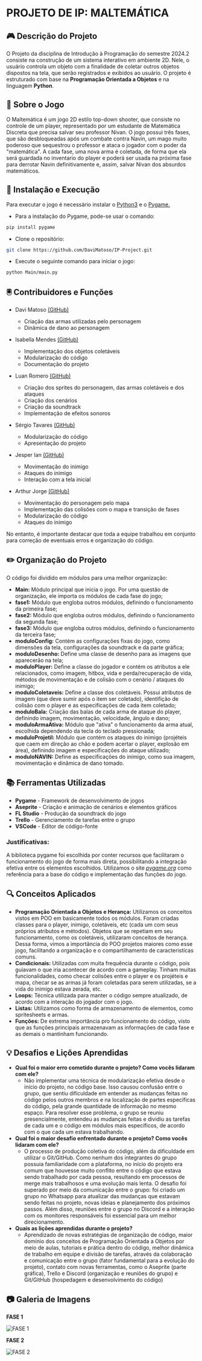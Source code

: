 # PROJETO DE IP: MALTEMÁTICA
## 🎮 Descrição do Projeto
O Projeto da disciplina de Introdução à Programação do semestre 2024.2 consiste na construção de um sistema interativo em ambiente 2D. Nele, o usuário controla um objeto com a finalidade de coletar outros objetos dispostos na tela, que serão registrados e exibidos ao usuário. O projeto é estruturado com base na **Programação Orientada a Objetos** e na linguagem **Python**.
## 👾 Sobre o Jogo

O Maltemática é um jogo 2D estilo top-down shooter, que consiste no controle de um player, representado por um estudante de Matemática Discreta que precisa salvar seu professor Nivan. O jogo possui três fases, que são desbloqueadas após um combate contra Navin, um mago muito poderoso que sequestrou o professor e ataca o jogador com o poder da "matemática". A cada fase, uma nova arma é coletada, de forma que ela será guardada no inventario do player e poderá ser usada na próxima fase para derrotar Navin definitivamente e, assim, salvar Nivan dos absurdos matemáticos.

## 📌 Instalação e Execução
Para executar o jogo é necessário instalar o [Python3](https://www.python.org/downloads/) e o [Pygame.](https://www.pygame.org/)

- Para a instalação do Pygame, pode-se usar o comando:
```sh
pip install pygame
```
- Clone o repositório:
```sh
git clone https://github.com/DaviMatoso/IP-Project.git
```
- Execute o seguinte comando para iniciar o jogo:
```sh
python Main/main.py
```

## 🖲️ Contribuidores e Funções
- Davi Matoso <a href="https://github.com/DaviMatoso">(GitHub)</a>
  - Criação das armas utilizadas pelo personagem
  - Dinâmica de dano ao personagem

- Isabella Mendes <a href="https://github.com/isabellamdsr">(GitHub)</a>
  - Implementação dos objetos coletáveis
  - Modularização do código
  - Documentação do projeto

- Luan Romero <a href="https://github.com/luanromerolcc">(GitHub)</a>
  - Criação dos sprites do personagem, das armas coletáveis e dos ataques
  - Criação dos cenários
  - Criação da soundtrack
  - Implementação de efeitos sonoros

- Sérgio Tavares <a href="https://github.com/teamfortr3ss2">(GitHub)</a>
  - Modularização do código
  - Apresentação do projeto

- Jesper Ian <a href="https://github.com/j-iann">(GitHub)</a>
  - Movimentação do inimigo
  - Ataques do inimigo
  - Interação com a tela inicial

- Arthur Jorge <a href="https://github.com/Arfhum">(GitHub)</a>
  - Movimentação do personagem pelo mapa
  - Implementação das colisões com o mapa e transição de fases
  - Modularização do código
  - Ataques do inimigo

No entanto, é importante destacar que toda a equipe trabalhou em conjunto para correção de eventuais erros e organização do código.

## ✏️ Organização do Projeto
O código foi dividido em módulos para uma melhor organização:
- **Main:** Módulo principal que inicia o jogo. Por uma questão de organização, ele importa os módulos de cada fase do jogo;
- **fase1:** Módulo que engloba outros módulos, definindo o funcionamento da primeira fase;
- **fase2:** Módulo que engloba outros módulos, definindo o funcionamento da segunda fase;
- **fase3:** Módulo que engloba outros módulos, definindo o funcionamento da terceira fase;
- **moduloConfig:** Contém as configurações fixas do jogo, como dimensões da tela, configurações da soundtrack e da parte gráfica;
- **moduloDesenho:** Define uma classe de desenho para as imagens que aparecerão na tela;
- **moduloPlayer:** Define a classe do jogador e contém os atributos a ele relacionados, como imagem, hitbox, vida e perda/recuperação de vida, métodos de movimentação e de colisão com o cenário / ataques do inimigo;
- **moduloColetaveis:** Define a classe dos coletáveis. Possui atributos de imagem (que deve sumir após o item ser coletado), identifição de colisão com o player e as especificações de cada item coletado;
- **moduloBala:** Criação das balas de cada arma de ataque do player, definindo imagem, movimentação, velocidade, ângulo e dano;
- **moduloArmaAtiva:** Módulo que "ativa" o funcionamento da arma atual, escolhida dependendo da tecla do teclado pressionada;
- **moduloProjetil:** Módulo que contém os ataques do inimigo (projéteis que caem em direção ao chão e podem acertar o player, explosão em área), definindo imagem e especificações do ataque utilizado;
- **moduloNAVIN:** Define as especificações do inimigo, como sua imagem, movimentação e dinâmica de dano tomado.

## 📚 Ferramentas Utilizadas
- **Pygame** - Framework de desenvolvimento de jogos
- **Aseprite** - Criação e animação de cenários e elementos gráficos
- **FL Studio** - Produção da soundtrack do jogo
- **Trello** - Gerenciamento de tarefas entre o grupo
- **VSCode** - Editor de código-fonte

### Justificativas:
A biblioteca pygame foi escolhida por conter recursos que facilitaram o funcionamento do jogo de forma mais direta, possibilitando a integração efetiva entre os elementos escolhidos.
Utilizamos o site <a href="https://www.pygame.org/docs/">*pygame.org*</a> como referência para a base do código e implementação das funções do jogo.

## 🔍 Conceitos Aplicados
- **Programação Orientada a Objetos e Herança:** Utilizamos os conceitos vistos em POO em basicamente todos os módulos. Foram criadas classes para o player, inimigo, coletáveis, etc (cada um com seus próprios atributos e métodos). Objetos que se repetiam em seu funcionamento, como os coletáveis, utilizaram conceitos de herança. Dessa forma, vimos a importância do POO projetos maiores como esse jogo, facilitando a organização e o compartilhamento de caracteristícas comuns.
- **Condicionais:** Utilizadas com muita frequência durante o código, pois guiavam o que iria acontecer de acordo com a gameplay. Tinham muitas funcionalidades, como checar colisões entre o player e os projéteis e mapa, checar se as armas já foram coletadas para serem utilizadas, se a vida do inimigo estava zerada, etc.
- **Loops:** Técnica utilizada para manter o código sempre atualizado, de acordo com a interação do jogador com o jogo.
- **Listas:** Utilizamos como forma de armazenamento de elementos, como spritesheets e armas.
- **Funções:** De extrema importância pro funcionamento do código, visto que as funções principais armazenavam as informações de cada fase e as demais o mantinham funcionando.

## 💡 Desafios e Lições Aprendidas
- **Qual foi o maior erro cometido durante o projeto? Como vocês lidaram com ele?**
  - Não implementar uma técnica de modularização efetiva desde o início do projeto, no código base. Isso causou confusão entre o grupo, que sentiu dificuldade em entender as mudanças feitas no código pelos outros membros e na localização de partes específicas do código, pela grande quantidade de informação no mesmo espaço. Para resolver esse problema, o grupo se reuniu presencialmente, entendeu as mudanças feitas e dividiu as tarefas de cada um e o código em módulos mais específicos, de acordo com o que cada um estava trabalhando.
- **Qual foi o maior desafio enfrentado durante o projeto? Como vocês lidaram com ele?**
  - O processo de produção coletiva do código, além da dificuldade em utilizar o Git/GitHub. Como nenhum dos integrantes do grupo possuia familiaridade com a plataforma, no início do projeto era comum que houvesse muito conflito entre o código que estava sendo trabalhado por cada pessoa, resultando em processos de merge mais trabalhosos e uma evolução mais lenta. O desafio foi superado por meio da comunicação entre o grupo: foi criado um grupo no Whatsapp para atualizar das mudanças que estavam sendo feitas no projeto, novas ideias e planejamento dos próximos passos. Além disso, reuniões entre o grupo no Discord e a interação com os monitores responsáveis foi essencial para um melhor direcionamento.
- **Quais as lições aprendidas durante o projeto?**
  - Aprendizado de novas estratégias de organização de código, maior domínio dos conceitos de Programação Orientada a Objetos por meio de aulas, tutoriais e prática dentro do código, melhor dinâmica de trabalho em equipe e divisão de tarefas, através da colaboração e comunicação entre o grupo (fator fundamental para a evolução do projeto), contato com novas ferramentas, como o Aseprite (parte gráfica), Trello e Discord (organização e reuniões do grupo) e Git/GitHub (hospedagem e desenvolvimento do código)

## 📷 **Galeria de Imagens**

**FASE 1**

![FASE 1](https://i.ibb.co/q3qdmzyD/banana.png)


**FASE 2**

![FASE 2](https://i.ibb.co/XhDkCYs/ataques.png)
